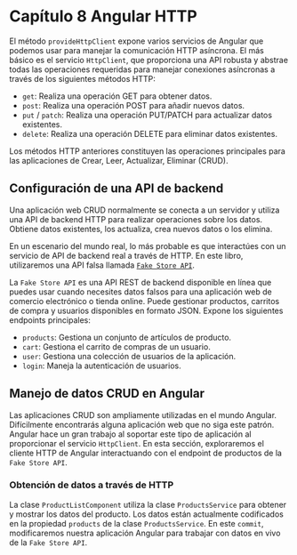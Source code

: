 # Capítulo 8 Angular HTTP

El método `provideHttpClient` expone varios servicios de Angular que podemos usar para manejar la comunicación HTTP asíncrona. El más básico es el servicio `HttpClient`, que proporciona una API robusta y abstrae todas las operaciones requeridas para manejar conexiones asíncronas a través de los siguientes métodos HTTP:

* `get`: Realiza una operación GET para obtener datos.
* `post`: Realiza una operación POST para añadir nuevos datos.
* `put` / `patch`: Realiza una operación PUT/PATCH para actualizar datos existentes.
* `delete`: Realiza una operación DELETE para eliminar datos existentes.

Los métodos HTTP anteriores constituyen las operaciones principales para las aplicaciones de Crear, Leer, Actualizar, Eliminar (CRUD).

## Configuración de una API de backend

Una aplicación web CRUD normalmente se conecta a un servidor y utiliza una API de backend HTTP para realizar operaciones sobre los datos. Obtiene datos existentes, los actualiza, crea nuevos datos o los elimina.

En un escenario del mundo real, lo más probable es que interactúes con un servicio de API de backend real a través de HTTP. En este libro, utilizaremos una API falsa llamada [`Fake Store API`](https://fakestoreapi.com/).

La `Fake Store API` es una API REST de backend disponible en línea que puedes usar cuando necesites datos falsos para una aplicación web de comercio electrónico o tienda online. Puede gestionar productos, carritos de compra y usuarios disponibles en formato JSON. Expone los siguientes endpoints principales:

* `products`: Gestiona un conjunto de artículos de producto.
* `cart`: Gestiona el carrito de compras de un usuario.
* `user`: Gestiona una colección de usuarios de la aplicación.
* `login`: Maneja la autenticación de usuarios.

## Manejo de datos CRUD en Angular

Las aplicaciones CRUD son ampliamente utilizadas en el mundo Angular. Difícilmente encontrarás alguna aplicación web que no siga este patrón. Angular hace un gran trabajo al soportar este tipo de aplicación al proporcionar el servicio `HttpClient`. En esta sección, exploraremos el cliente HTTP de Angular interactuando con el endpoint de productos de la `Fake Store API`.

### Obtención de datos a través de HTTP

La clase `ProductListComponent` utiliza la clase `ProductsService` para obtener y mostrar los datos del producto. Los datos están actualmente codificados en la propiedad `products` de la clase `ProductsService`. En este `commit`, modificaremos nuestra aplicación Angular para trabajar con datos en vivo de la `Fake Store API`.




